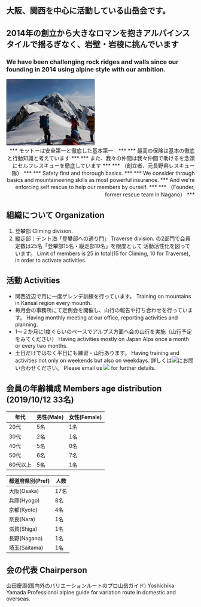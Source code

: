 ## 大阪、関西を中心に活動している山岳会です。
## 2014年の創立から大きなロマンを抱きアルパインスタイルで揺るぎなく、岩壁・岩稜に挑んでいます
### We have been challenging rock ridges and walls since our founding in 2014 using alpine style with our ambition.

<img src=intro2.jpg style="margin-right:50px"/>

<div style="text-align: right;">
*** モットーは安全第一と徹底した基本第一　***
*** 最高の保険は基本の徹底と行動知識と考えています ***
*** また、我々の仲間は我々仲間で助けるを念頭にセルフレスキューを徹底しています ***
*** （創立者、元長野県レスキュー隊） ***
*** Safety first and thorough basics.  ***
*** We consider through basics and mountaineering skills as most powerful insurance.
*** And we're enforcing self rescue to help our members by ourself.  ***
*** （Founder, former rescue team in Nagano） ***
</div>


## 組織について Organization
1. 登攀部 Climing division.
2. 縦走部：テント泊「登攀部への通り門」 Traverse division.
 の2部門で会員定数は25名「登攀部15名・縦走部10名」を限度として
 活動活性化を図っています。
 Limit of members is 25 in total(15 for Climing, 10 for Traverse), in order to activate activities.


## 活動 Activities
- 関西近辺で月に一度ゲレンデ訓練を行っています。 
Training on mountains in Kansai region every mounth.
- 毎月会の事務所にて定例会を開催し、山行の報告や打ち合わせを行っています。 
Having monthly meeting at our office, reporting activities and planning.
- 1～２か月に1度ぐらいのペースでアルプス方面へ会の山行を実施（山行予定をみてください）
Having activities mostly on Japan Alps once a month or every two months.
- 土日だけではなく平日にも練習・山行あります。 
Having training and activities not only on weekends but also on weekdays.
詳しくは<img style="display:inline;height:1em" src="/introduction/mail.png">にお問い合わせください。 
Please email us <img style="display:inline;height:1em" src="/introduction/mail.png"> for further details.


## 会員の年齢構成 Members age distribution  (2019/10/12  33名)

| 年代 | 男性(Male) | 女性(Female)|
|--|---|--------|
| 20代 | 5名 | 1名  |
| 30代 | 2名 | 1名 |
| 40代 | 5名 | 0名 |
| 50代 | 6名 | 7名 |
| 60代以上 | 5名 | 1名 |

| 都道府県別(Pref) | 人数
|----------------|---------------|
| 大阪(Osaka) | 17名 |
| 兵庫(Hyogo) | 8名 |
| 京都(Kyoto) | 4名 |
| 奈良(Nara) | 1名 |
| 滋賀(Shiga) | 1名 |
| 長野(Nagano) | 1名 |
| 埼玉(Saitama) | 1名 |

## 会の代表 Chairperson
  山田慶周(国内外のバリエーションルートのプロ山岳ガイド)
  Yoshichika Yamada
  Professional alpine guide for variation route in domestic and overseas.


